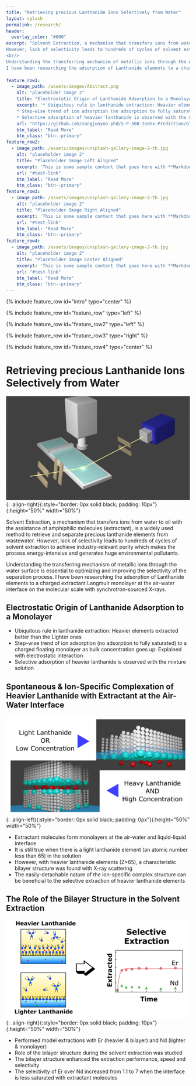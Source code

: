 ```yaml
---
title: "Retrieving precious Lanthanide Ions Selectively from Water"
layout: splash
permalink: /research/
header:
  overlay_color: "#000"
excerpt: "Solvent Extraction, a mechanism that transfers ions from water to oil with the assistance of amphiphilic molecules (extractant), is a widely used method to retrieve and separate precious lanthanide elements from wastewater.
However, lack of selectivity leads to hundreds of cycles of solvent extraction to achieve industry-relevant purity which makes the process energy-intensive and generates huge environmental pollutants.
<br/>
Understanding the transferring mechanism of metallic ions through the water surface is essential to optimizing and improving the selectivity of the separation process.
I have been researching the adsorption of Lanthanide elements to a charged extractant Langmuir monolayer at the air-water interface on the molecular scale with synchrotron-sourced X-rays."

feature_row1:
  - image_path: /assets/images/Abstract.png
    alt: "placeholder image 2"
    title: "Electrostatic Origin of Lanthanide Adsorption to a Monolayer"
    excerpt: '* Ubiquitous rule in lanthanide extraction: Heavier elements extracted better than the Lighter ones
    * Step-wise trend of ion adsorption (no adsorption to fully saturated) to a charged floating monolayer as bulk concentration goes up: Explained with electrostatic interaction
    * Selective adsorption of heavier lanthanide is observed with the mixture solution'
    url: "https://github.com/sangjunyoo-phd/S-P-500-Index-Prediction/blob/main/SP500_predictor.ipynb"
    btn_label: "Read More"
    btn_class: "btn--primary"
feature_row2:
  - image_path: /assets/images/unsplash-gallery-image-2-th.jpg
    alt: "placeholder image 2"
    title: "Placeholder Image Left Aligned"
    excerpt: 'This is some sample content that goes here with **Markdown** formatting. Left aligned with `type="left"`'
    url: "#test-link"
    btn_label: "Read More"
    btn_class: "btn--primary"
feature_row3:
  - image_path: /assets/images/unsplash-gallery-image-2-th.jpg
    alt: "placeholder image 2"
    title: "Placeholder Image Right Aligned"
    excerpt: 'This is some sample content that goes here with **Markdown** formatting. Right aligned with `type="right"`'
    url: "#test-link"
    btn_label: "Read More"
    btn_class: "btn--primary"
feature_row4:
  - image_path: /assets/images/unsplash-gallery-image-2-th.jpg
    alt: "placeholder image 2"
    title: "Placeholder Image Center Aligned"
    excerpt: 'This is some sample content that goes here with **Markdown** formatting. Centered with `type="center"`'
    url: "#test-link"
    btn_label: "Read More"
    btn_class: "btn--primary"
---
```


{% include feature_row id="intro" type="center" %}

{% include feature_row id="feature_row" type="left" %}

{% include feature_row id="feature_row2" type="left" %}

{% include feature_row id="feature_row3" type="right" %}

{% include feature_row id="feature_row4" type="center" %}

# Retrieving precious Lanthanide Ions Selectively from Water

![image-right](../assets/images/exp_setup.png){: .align-right}{:style="border: 0px solid black; padding: 10px"}{:height="50%" width="50%"}

Solvent Extraction, a mechanism that transfers ions from water to oil with the assistance of amphiphilic molecules (extractant), is a widely used method to retrieve and separate precious lanthanide elements from wastewater.
However, lack of selectivity leads to hundreds of cycles of solvent extraction to achieve industry-relevant purity which makes the process energy-intensive and generates huge environmental pollutants.

Understanding the transferring mechanism of metallic ions through the water surface is essential to optimizing and improving the selectivity of the separation process.
I have been researching the adsorption of Lanthanide elements to a charged extractant Langmuir monolayer at the air-water interface on the molecular scale with synchrotron-sourced X-rays.

## Electrostatic Origin of Lanthanide Adsorption to a Monolayer

* Ubiquitous rule in lanthanide extraction: Heavier elements extracted better than the Lighter ones
* Step-wise trend of ion adsorption (no adsorption to fully saturated) to a charged floating monolayer as bulk concentration goes up: Explained with electrostatic interaction
* Selective adsorption of heavier lanthanide is observed with the mixture solution

## Spontaneous & Ion-Specific Complexation of Heavier Lanthanide with Extractant at the Air-Water Interface

![image-left](../assets/images/Abstract_Figure.png){: .align-left}{:style="border: 0px solid black; padding: 0px"}{:height="50%" width="50%"}

* Extractant molecules form monolayers at the air-water and liquid-liquid interface
* It is still true when there is a light lanthanide element (an atomic number less than 65) in the solution
* However, with heavier lanthanide elements (Z>65), a characteristic bilayer structure was found with X-ray scattering
* The easily-detachable nature of the ion-specific complex structure can be beneficial to the selective extraction of heavier lanthanide elements

## The Role of the Bilayer Structure in the Solvent Extraction

![image-right](../assets/images/Abstract.png){: .align-right}{:style="border: 0px solid black; padding: 10px"}{:height="50%" width="50%"}

* Performed model extractions with Er (heavier & bilayer) and Nd (lighter & monolayer)
* Role of the bilayer structure during the solvent extraction was studied
* The bilayer structure enhanced the extraction performance, speed and selectivity
* The selectivity of Er over Nd increased from 1.1 to 7 when the interface is less saturated with extractant molecules

